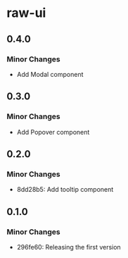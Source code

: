 # raw-ui

## 0.4.0

### Minor Changes

- Add Modal component

## 0.3.0

### Minor Changes

- Add Popover component

## 0.2.0

### Minor Changes

- 8dd28b5: Add tooltip component

## 0.1.0

### Minor Changes

- 296fe60: Releasing the first version
